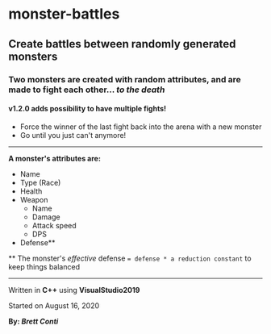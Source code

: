 # monster-battles
## Create battles between randomly generated monsters

### Two monsters are created with random attributes, and are made to fight each other... ***to the death***

#### v1.2.0 adds possibility to have multiple fights!
- Force the winner of the last fight back into the arena with a new monster
- Go until you just can't anymore!

--------------------------------------------------------------------------
**A monster's attributes are:**
- Name
- Type (Race)
- Health
- Weapon
  - Name
  - Damage
  - Attack speed
  - DPS
- Defense**

** The monster's *effective* defense `= defense * a reduction constant` to keep things balanced

--------------------------------------------------------------------------
Written in **C++** using **VisualStudio2019**

Started on August 16, 2020

**By: *Brett Conti***
